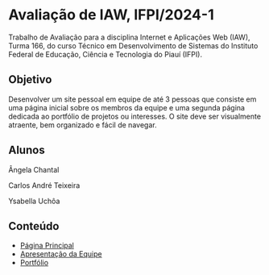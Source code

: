 # Avaliação de IAW, IFPI/2024-1

Trabalho de Avaliação para a disciplina Internet e Aplicações Web (IAW), Turma 166, do curso Técnico em Desenvolvimento de Sistemas do Instituto Federal de Educação, Ciência e Tecnologia do Piauí (IFPI).

## Objetivo
Desenvolver um site pessoal em equipe de até 3 pessoas que consiste em uma página inicial sobre os membros da equipe e uma segunda página dedicada ao portfólio de projetos ou interesses. O site deve ser visualmente atraente, bem organizado e fácil de navegar.

## Alunos

Ângela Chantal

Carlos André Teixeira

Ysabella Uchôa

## Conteúdo

- [Página Principal](index.html)
- [Apresentação da Equipe](index.html/#aboutUS)
- [Portfólio](portfolio.html)
